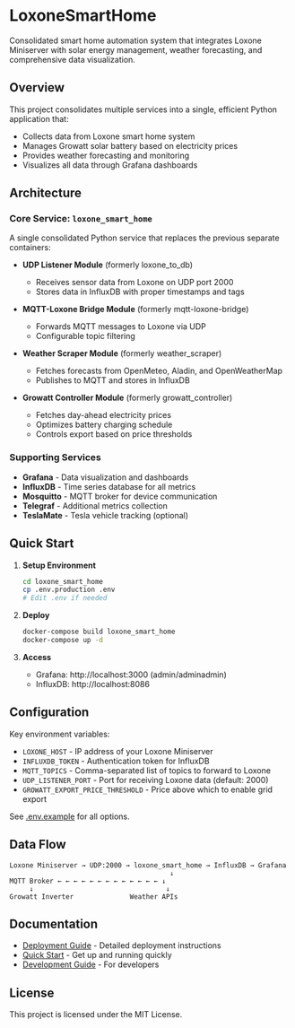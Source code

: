# LoxoneSmartHome

Consolidated smart home automation system that integrates Loxone Miniserver with solar energy management, weather forecasting, and comprehensive data visualization.

## Overview

This project consolidates multiple services into a single, efficient Python application that:
- Collects data from Loxone smart home system
- Manages Growatt solar battery based on electricity prices
- Provides weather forecasting and monitoring
- Visualizes all data through Grafana dashboards

## Architecture

### Core Service: `loxone_smart_home`

A single consolidated Python service that replaces the previous separate containers:

- **UDP Listener Module** (formerly loxone_to_db)
  - Receives sensor data from Loxone on UDP port 2000
  - Stores data in InfluxDB with proper timestamps and tags
  
- **MQTT-Loxone Bridge Module** (formerly mqtt-loxone-bridge)
  - Forwards MQTT messages to Loxone via UDP
  - Configurable topic filtering
  
- **Weather Scraper Module** (formerly weather_scraper)
  - Fetches forecasts from OpenMeteo, Aladin, and OpenWeatherMap
  - Publishes to MQTT and stores in InfluxDB
  
- **Growatt Controller Module** (formerly growatt_controller)
  - Fetches day-ahead electricity prices
  - Optimizes battery charging schedule
  - Controls export based on price thresholds

### Supporting Services

- **Grafana** - Data visualization and dashboards
- **InfluxDB** - Time series database for all metrics
- **Mosquitto** - MQTT broker for device communication
- **Telegraf** - Additional metrics collection
- **TeslaMate** - Tesla vehicle tracking (optional)

## Quick Start

1. **Setup Environment**
   ```bash
   cd loxone_smart_home
   cp .env.production .env
   # Edit .env if needed
   ```

2. **Deploy**
   ```bash
   docker-compose build loxone_smart_home
   docker-compose up -d
   ```

3. **Access**
   - Grafana: http://localhost:3000 (admin/adminadmin)
   - InfluxDB: http://localhost:8086

## Configuration

Key environment variables:
- `LOXONE_HOST` - IP address of your Loxone Miniserver
- `INFLUXDB_TOKEN` - Authentication token for InfluxDB
- `MQTT_TOPICS` - Comma-separated list of topics to forward to Loxone
- `UDP_LISTENER_PORT` - Port for receiving Loxone data (default: 2000)
- `GROWATT_EXPORT_PRICE_THRESHOLD` - Price above which to enable grid export

See [.env.example](loxone_smart_home/.env.example) for all options.

## Data Flow

```
Loxone Miniserver → UDP:2000 → loxone_smart_home → InfluxDB → Grafana
                                        ↓
MQTT Broker ← ← ← ← ← ← ← ← ← ← ← ← ← ↓
     ↓                                 ↓
Growatt Inverter              Weather APIs
```

## Documentation

- [Deployment Guide](loxone_smart_home/DEPLOYMENT.md) - Detailed deployment instructions
- [Quick Start](QUICKSTART.md) - Get up and running quickly
- [Development Guide](loxone_smart_home/README.md) - For developers

## License

This project is licensed under the MIT License.